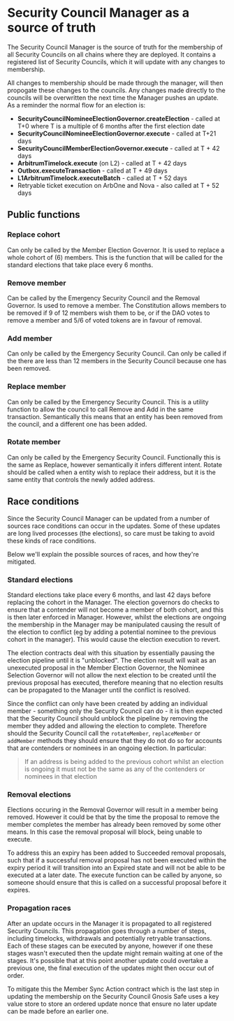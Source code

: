 # Security Council Manager as a source of truth

The Security Council Manager is the source of truth for the membership of all Security Councils on all chains where they are deployed. It contains a registered list of Security Councils, which it will update with any changes to membership.

All changes to membership should be made through the manager, will then propogate these changes to the councils. Any changes made directly to the councils will be overwritten the next time the Manager pushes an update. As a reminder the normal flow for an election is:
- **SecurityCouncilNomineeElectionGovernor.createElection** - called at T+0 where T is a multiple of 6 months after the first election date
- **SecurityCouncilNomineeElectionGovernor.execute** - called at T+21 days
- **SecurityCouncilMemberElectionGovernor.execute** - called at T + 42 days
- **ArbitrumTimelock.execute** (on L2) - called at T + 42 days
- **Outbox.executeTransaction** - called at T + 49 days
- **L1ArbitrumTimelock.executeBatch** - called at T + 52 days
- Retryable ticket execution on ArbOne and Nova - also called at T + 52 days


## Public functions

### Replace cohort

Can only be called by the Member Election Governor. It is used to replace a whole cohort of (6) members. This is the function that will be called for the standard elections that take place every 6 months.

### Remove member

Can be called by the Emergency Security Council and the Removal Governor. Is used to remove a member. The Constitution allows members to be removed if 9 of 12 members wish them to be, or if the DAO votes to remove a member and 5/6 of voted tokens are in favour of removal.

### Add member

Can only be called by the Emergency Security Council. Can only be called if the there are less than 12 members in the Security Council because one has been removed.

### Replace member

Can only be called by the Emergency Security Council. This is a utility function to allow the council to call Remove and Add in the same transaction. Semantically this means that an entity has been removed from the council, and a different one has been added.

### Rotate member

Can only be called by the Emergency Security Council. Functionally this is the same as Replace, however semantically it infers different intent. Rotate should be called when a entity wish to replace their address, but it is the same entity that controls the newly added address.

## Race conditions
Since the Security Council Manager can be updated from a number of sources race conditions can occur in the updates. Some of these updates are long lived processes (the elections), so care must be taking to avoid these kinds of race conditions.

Below we'll explain the possible sources of races, and how they're mitigated.

### Standard elections
Standard elections take place every 6 months, and last 42 days before replacing the cohort in the Manager. The election governors do checks to ensure that a contender will not become a member of both cohort, and this is then later enforced in Manager. However, whilst the elections are ongoing the membership in the Manager may be manipulated causing the result of the election to conflict (eg by adding a potential nominee to the previous cohort in the manager). This would cause the election execution to revert.

The election contracts deal with this situation by essentially pausing the election pipeline until it is "unblocked". The election result will wait as an unexecuted proposal in the Member Election Governor, the Nominee Selection Governor will not allow the next election to be created until the previous proposal has executed, therefore meaning that no election results can be propagated to the Manager until the conflict is resolved.

Since the conflict can only have been created by adding an individual member - something only the Security Council can do - it is then expected that the Security Council should unblock the pipeline by removing the member they added and allowing the election to complete. Therefore should the Security Council call the `rotateMember`, `replaceMember` or `addMember` methods they should ensure that they do not do so for accounts that are contenders or nominees in an ongoing election. In particular:

> If an address is being added to the previous cohort whilst an election is ongoing it must not be the same as any of the contenders or nominees in that election

### Removal elections
Elections occuring in the Removal Governor will result in a member being removed. However it could be that by the time the proposal to remove the member completes the member has already been removed by some other means. In this case the removal proposal will block, being unable to execute.

To address this an expiry has been added to Succeeded removal proposals, such that if a successful removal proposal has not been executed within the expiry period it will transition into an Expired state and will not be able to be executed at a later date. The execute function can be called by anyone, so someone should ensure that this is called on a successful proposal before it expires.

### Propagation races
After an update occurs in the Manager it is propagated to all registered Security Councils. This propagation goes through a number of steps, including timelocks, withdrawals and potentially retryable transactions. Each of these stages can be executed by anyone, however if one these stages wasn't executed then the update might remain waiting at one of the stages. It's possible that at this point another update could overtake a previous one, the final execution of the updates might then occur out of order.

To mitigate this the Member Sync Action contract which is the last step in updating the membership on the Security Council Gnosis Safe uses a key value store to store an ordered update nonce that ensure no later update can be made before an earlier one.